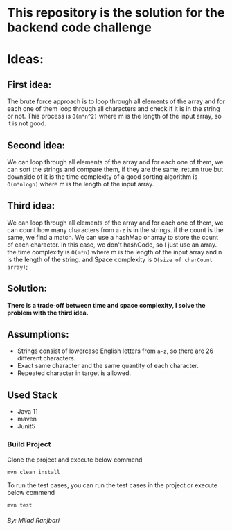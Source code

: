 # This repository is the solution for the backend code challenge

#  Ideas:
 ## First idea:
 The brute force approach is to loop through all elements of the array and for each one of them
 loop through all characters and check if it is in the string or not.
 This process is `O(m*n^2)` where m is the length of the input array,
 so it is not good.


 ## Second idea:
 We can loop through all elements of the array and for each one of them, we can sort the strings and compare them, if they are the same, return true
 but downside of it is the time complexity of a good sorting algorithm is `O(m*nlogn)` where m is the length of the input array.


 ## Third idea:
 We can loop through all elements of the array and for each one of them, we can count how many characters from `a-z` is in the strings.
 if the count is the same, we find a match.
 We can use a hashMap or array to store the count of each character. In this case, we don't hashCode, so I just use an array.
 the time complexity is `O(m*n)` where m is the length of the input array and n is the length of the string.
 and Space complexity is `O(size of charCount array)`;
 
## Solution:
 **There is a trade-off between time and space complexity, I solve the problem with the third idea.**
     
##  Assumptions:
 - Strings consist of lowercase English letters from `a-z`, so there are 26 different characters.
 - Exact same character and the same quantity of each character.
 - Repeated character in target is allowed.
     

## Used Stack 

   * Java 11
   * maven
   * Junit5
  
### Build Project

Clone the project and execute below commend

```
mvn clean install
```
To run the test cases, you can run the test cases in the project or execute below commend

```
mvn test
```
###### By: Milad Ranjbari
